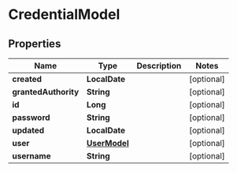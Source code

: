 

# CredentialModel

## Properties

Name | Type | Description | Notes
------------ | ------------- | ------------- | -------------
**created** | **LocalDate** |  |  [optional]
**grantedAuthority** | **String** |  |  [optional]
**id** | **Long** |  |  [optional]
**password** | **String** |  |  [optional]
**updated** | **LocalDate** |  |  [optional]
**user** | [**UserModel**](UserModel.md) |  |  [optional]
**username** | **String** |  |  [optional]



